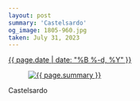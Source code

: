 ```yaml
---
layout: post
summary: 'Castelsardo'
og_image: 1805-960.jpg
taken: July 31, 2023
---
```


<div class="post">
 <time>
  <a href="/1805">
   {{ page.date | date: "%B %-d, %Y" }}
  </a>
 </time>
 <a href="/1805">
  <figure data-taken="7/31/2023">
   <img alt="{{ page.summary }}" sizes="(min-width: 700px) 50vw, calc(100vw - 2rem)" src="{{ site.assets_url }}/1805-480.jpg" srcset="{{ site.assets_url }}/1805-240.jpg 240w, {{ site.assets_url }}/1805-480.jpg 480w, {{ site.assets_url }}/1805-720.jpg 720w, {{ site.assets_url }}/1805-960.jpg 960w"/>
  </figure>
 </a>
 <span>
  Castelsardo
 </span>
</div>
